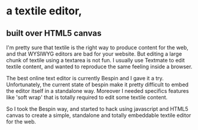 # a textile editor,

## built over HTML5 canvas

I'm pretty sure that textile is the right way to produce content for the web, and that WYSIWYG editors are bad for your website. But editing a large chunk of textile using a textarea is not fun. I usually use Textmate to edit textile content, and wanted to reproduce the same feeling inside a browser.

The best online text editor is currently Bespin and I gave it a try. Unfortunately, the current state of bespin make it pretty difficult to embed the editor itself in a standalone way. Moreover I needed specifics features like 'soft wrap' that is totally required to edit some textile content.

So I took the Bespin way, and started to hack using javascript and HTML5 canvas to create a simple, standalone and totally embeddable textile editor for the web.